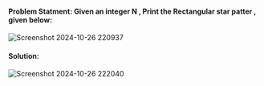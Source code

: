 #### Problem Statment: Given an integer N , Print the Rectangular star patter , given below:
![Screenshot 2024-10-26 220937](https://github.com/user-attachments/assets/222cf271-0a37-4071-a758-daf694adda6b)

#### Solution:
![Screenshot 2024-10-26 222040](https://github.com/user-attachments/assets/c2f7227f-46df-498f-991b-aefdf0470083)

